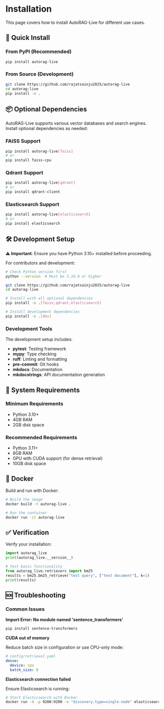 # Installation

This page covers how to install AutoRAG-Live for different use cases.

## 🚀 Quick Install

### From PyPI (Recommended)

```bash
pip install autorag-live
```

### From Source (Development)

```bash
git clone https://github.com/rajatsainju2025/autorag-live
cd autorag-live
pip install -e .
```

## 📦 Optional Dependencies

AutoRAG-Live supports various vector databases and search engines. Install optional dependencies as needed:

### FAISS Support

```bash
pip install autorag-live[faiss]
# or
pip install faiss-cpu
```

### Qdrant Support

```bash
pip install autorag-live[qdrant]
# or
pip install qdrant-client
```

### Elasticsearch Support

```bash
pip install autorag-live[elasticsearch]
# or
pip install elasticsearch
```

## 🛠️ Development Setup

⚠️ **Important**: Ensure you have Python 3.10+ installed before proceeding.

For contributors and development:

```bash
# Check Python version first
python --version  # Must be 3.10.0 or higher

git clone https://github.com/rajatsainju2025/autorag-live
cd autorag-live

# Install with all optional dependencies
pip install -e .[faiss,qdrant,elasticsearch]

# Install development dependencies
pip install -e .[dev]
```

### Development Tools

The development setup includes:

- **pytest**: Testing framework
- **mypy**: Type checking
- **ruff**: Linting and formatting
- **pre-commit**: Git hooks
- **mkdocs**: Documentation
- **mkdocstrings**: API documentation generation

## 🔧 System Requirements

### Minimum Requirements

- Python 3.10+
- 4GB RAM
- 2GB disk space

### Recommended Requirements

- Python 3.11+
- 8GB RAM
- GPU with CUDA support (for dense retrieval)
- 10GB disk space

## 🐳 Docker

Build and run with Docker:

```bash
# Build the image
docker build -t autorag-live .

# Run the container
docker run -it autorag-live
```

## ✅ Verification

Verify your installation:

```python
import autorag_live
print(autorag_live.__version__)

# Test basic functionality
from autorag_live.retrievers import bm25
results = bm25.bm25_retrieve("test query", ["test document"], k=1)
print(results)
```

## 🆘 Troubleshooting

### Common Issues

**Import Error: No module named 'sentence_transformers'**

```bash
pip install sentence-transformers
```

**CUDA out of memory**

Reduce batch size in configuration or use CPU-only mode:

```yaml
# config/retrieval.yaml
dense:
  device: cpu
  batch_size: 8
```

**Elasticsearch connection failed**

Ensure Elasticsearch is running:

```bash
# Start Elasticsearch with Docker
docker run -d -p 9200:9200 -e "discovery.type=single-node" elasticsearch:8.11.0
```
